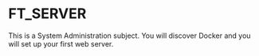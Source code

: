 # FT_SERVER

This is a System Administration subject. You will discover Docker and you will set up your first web server.